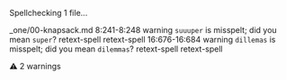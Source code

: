 
Spellchecking 1 file...

_one/00-knapsack.md
    8:241-8:248  warning  `suuuper` is misspelt; did you mean `super`?      retext-spell  retext-spell
  16:676-16:684  warning  `dillemas` is misspelt; did you mean `dilemmas`?  retext-spell  retext-spell

⚠ 2 warnings
